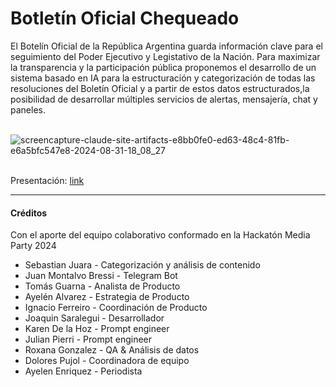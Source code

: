 <h1>Botletín Oficial Chequeado</h1>

El Botelín Oficial de la República Argentina guarda información clave para el seguimiento del Poder Ejecutivo y Legistativo de la Nación. Para maximizar la transparencia y la participación pública proponemos el desarrollo de un sistema basado en IA para la estructuración y categorización de todas las resoluciones del Boletín Oficial y a partir de estos datos estructurados,la posibilidad de desarrollar múltiples servicios de alertas, mensajería, chat y paneles.
<br><br>

![screencapture-claude-site-artifacts-e8bb0fe0-ed63-48c4-81fb-e6a5bfc547e8-2024-08-31-18_08_27](https://github.com/user-attachments/assets/927ece0b-a13b-4d8a-8fae-5bedf3d9e19c)
<br>
<br>

Presentación: [link](https://docs.google.com/presentation/d/1YMQgE1UciiV4g_BrmhzbTX_E5g2rmvBh/edit#slide=id.p1)
<br>
<hr>
<h4>Créditos</h4>
<p>Con el aporte del equipo colaborativo conformado en la Hackatón Media Party 2024</p>

<ul>
  <li>Sebastian Juara - Categorización y análisis de contenido</li>  
  <li>Juan Montalvo Bressi - Telegram Bot</li>
  <li>Tomás Guarna - Analista de Producto</li>
  <li>Ayelén Alvarez - Estrategia de Producto </li>
  <li>Ignacio Ferreiro - Coordinación de Producto</li>
  <li>Joaquin Saralegui - Desarrollador</li>
  <li>Karen De la Hoz - Prompt engineer</li>
  <li>Julian Pierri - Prompt engineer</li>
  <li>Roxana Gonzalez - QA & Análisis de datos</li>
  <li>Dolores Pujol - Coordinadora de equipo</li>
  <li>Ayelen Enriquez - Periodista</li>
</ul>









